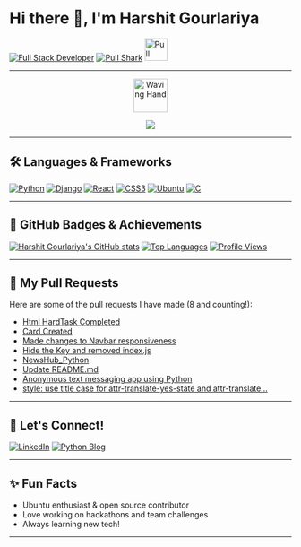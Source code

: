 # Hi there 👋, I'm Harshit Gourlariya

[![Full Stack Developer](https://img.shields.io/badge/Full%20Stack%20Developer-Expert-blueviolet?style=for-the-badge&logo=github)](https://github.com/HarshitGourlariya)
[![Pull Shark](https://img.shields.io/badge/Pull%20Shark-Achievement-4c8eda?style=for-the-badge&logo=github&logoColor=white)](https://github.com/HarshitGourlariya)
<img src="https://github.githubassets.com/images/modules/profile/achievements/pull-shark-default.png" alt="Pull Shark" width="40" />

---

<!-- Animation: Waving Hand -->
<p align="center">
  <img src="https://raw.githubusercontent.com/HarshitGourlariya/HarshitGourlariya/main/assets/wave.gif" alt="Waving Hand" width="60"/>
</p>

<!-- Animation: Typing Effect -->
<p align="center">
  <img src="https://readme-typing-svg.demolab.com?font=Fira+Code&size=24&pause=1000&color=3e7ddd&width=435&lines=Full+Stack+Developer;Python+Django+React+Fan;Open+Source+Contributor;Always+Learnin..." />
</p>

---

## 🛠️ Languages & Frameworks

[![Python](https://img.shields.io/badge/Python-3776AB?style=for-the-badge&logo=python&logoColor=white)](https://www.python.org)
[![Django](https://img.shields.io/badge/Django-092E20?style=for-the-badge&logo=django&logoColor=white)](https://www.djangoproject.com)
[![React](https://img.shields.io/badge/React-20232A?style=for-the-badge&logo=react&logoColor=61DAFB)](https://react.dev)
[![CSS3](https://img.shields.io/badge/CSS3-1572B6?style=for-the-badge&logo=css3&logoColor=white)](https://developer.mozilla.org/en-US/docs/Web/CSS)
[![Ubuntu](https://img.shields.io/badge/Ubuntu-E95420?style=for-the-badge&logo=ubuntu&logoColor=white)](https://ubuntu.com)
[![C](https://img.shields.io/badge/C-00599C?style=for-the-badge&logo=c&logoColor=white)](https://en.wikipedia.org/wiki/C_(programming_language))

---

## 🏅 GitHub Badges & Achievements

[![Harshit Gourlariya's GitHub stats](https://github-readme-stats.vercel.app/api?username=HarshitGourlariya&show_icons=true&theme=radical)](https://github.com/HarshitGourlariya)
[![Top Languages](https://github-readme-stats.vercel.app/api/top-langs/?username=HarshitGourlariya&layout=compact&theme=radical)](https://github.com/HarshitGourlariya)
[![Profile Views](https://komarev.com/ghpvc/?username=HarshitGourlariya&color=blue&style=flat)](https://github.com/HarshitGourlariya)

---

## 🚀 My Pull Requests

Here are some of the pull requests I have made (8 and counting!):

- [Html HardTask Completed](https://github.com/fork-commit-merge/fork-commit-merge/pull/4303)
- [Card Created](https://github.com/fork-commit-merge/fork-commit-merge/pull/4300)
- [Made changes to Navbar responsiveness](https://github.com/Ansh-dhanani/react_template/pull/2)
- [Hide the Key and removed index.js](https://github.com/shreyarai2102/weathergetp/pull/1)
- [NewsHub_Python](https://github.com/geekcomputers/Python/pull/2526)
- [Update README.md](https://github.com/HarshitGourlariya/HarshitGourlariya/pull/1)
- [Anonymous text messaging app using Python](https://github.com/geekcomputers/Python/pull/2523)
- [style: use title case for attr-translate-yes-state and attr-translate…](https://github.com/whatwg/html/pull/11027)

---

## 🤝 Let's Connect!

[![LinkedIn](https://img.shields.io/badge/LinkedIn-Connect-blue?logo=linkedin)](https://www.linkedin.com/in/harshit-gourlariya-a92b65299)
[![Python Blog](https://img.shields.io/badge/Python%20Blog-Visit-brightgreen?style=for-the-badge&logo=blogger)](https://pythonlearninghg.blogspot.com/)

---

## ✨ Fun Facts

- Ubuntu enthusiast & open source contributor
- Love working on hackathons and team challenges
- Always learning new tech!

---

<!--
**HarshitGourlariya/HarshitGourlariya** is a ✨ _special_ ✨ repository because its `README.md` (this file) appears on your GitHub profile.
-->
